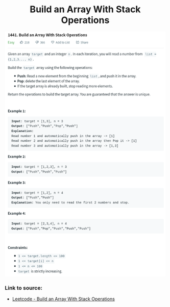 <h1 align="center">Build an Array With Stack Operations</h1>

![alt text](https://github.com/matthew01lokiet/Algorithmic-exercises/blob/main/z_description_images/Stack/build_an_array_with_stack_operations.png?raw=true)

### Link to source: 
- <a href="https://leetcode.com/problems/build-an-array-with-stack-operations/">Leetcode - Build an Array With Stack Operations</a>
